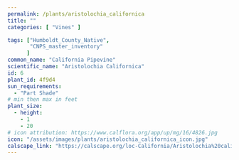```yaml
---
permalink: /plants/aristolochia_californica
title: ""
categories: [ "Vines" ]

tags: ["Humboldt_County_Native",
       "CNPS_master_inventory"
      ]
common_name: "California Pipevine"
scientific_name: "Aristolochia Californica"
id: 6
plant_id: 4f9d4
sun_requirements:
  - "Part Shade"
# min then max in feet
plant_size:
  - height: 
    - 1
    - 20
# icon attribution: https://www.calflora.org/app/up/mg/16/4826.jpg 
icon: "/assets/images/plants/aristolochia_californica_icon.jpg"
calscape_link: "https://calscape.org/loc-California/Aristolochia%20californica(%20)"
---
```


